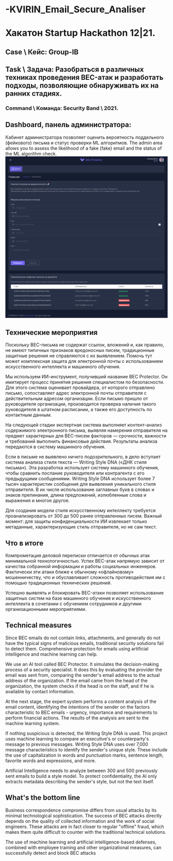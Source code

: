 # -KVIRIN_Email_Secure_Analiser
# Хакатон Startup Hackathon 12|21.

## Case \ Кейс: Group-IB
## Task \ Задача: Разобраться в различных техниках проведения BEC-атак и разработать подходы, позволяющие обнаруживать их на ранних стадиях.
### Command \ Команда: Security Band \ 2021.


## Dashboard, панель администратора:
Кабинет администратора позволяет оценить вероятность поддельного (фейкового) письма и статус проверки ML алгоритмов.
The admin area allows you to assess the likelihood of a fake (fake) email and the status of the ML algorithm check.
![alt text](https://github.com/progressionnetwork/-KVIRIN_Email_Secure_Analiser/blob/main/image_2021-12-11_09-37-35.png?raw=true)


## Технические мероприятия

Поскольку BEC-письма не содержат ссылок, вложений и, как правило, не имеют типичных признаков вредоносных писем, традиционные защитные решения не справляются с их выявлением. Помочь тут может комплексная защита для электронной почты с использованием искусственного интеллекта и машинного обучения.

Мы используем ИИ-инструмент, получивший название BEC Protector. Он имитирует процесс принятия решения специалистом по безопасности. Для этого система оценивает провайдера, от которого отправлено письмо, сопоставляет адрес электронной почты отправителя с действительным адресом организации. Если письмо пришло от руководителя организации, производится проверка наличия такого руководителя в штатном расписании, а также его доступность по контактным данным.

На следующей стадии экспертная система выполняет контент-анализ содержимого электронного письма, выявляя намерения отправителя на предмет характерных для BEC-писем факторов — срочности, важности и требований выполнить финансовые действия. Результаты анализа передаются в систему машинного обучения.

Если в письме не выявлено ничего подозрительного, в дело вступает система анализа стиля текста — Writing Style DNA («ДНК стиля письма»). Эта разработка  использует систему машинного обучения, чтобы сравнить послание руководителя или контрагента с его предыдущими сообщениями. Writing Style DNA использует более 7 тысяч характеристик сообщения для выявления уникального стиля отправителя. В их числе использование заглавных букв в словах и знаков препинания, длина предложений, излюбленные слова и выражения и многое другое.

Для создания модели стиля искусственному интеллекту требуется проанализировать от 300 до 500 ранее отправленных писем. Важный момент: для защиты конфиденциальности ИИ извлекает только метаданные, характеризующие стиль отправителя, но не сам текст.

## Что в итоге

Компрометация деловой переписки отличается от обычных атак минимальной технологичностью. Успех BEC-атак напрямую зависит от качества собранной информации и работы социальных инженеров. Фактически эти атаки ближе к обычному «офлайновому» мошенничеству, что и обуславливает сложность противодействия им с помощью традиционных технических решений.

Успешно выявлять и блокировать BEC-атаки позволяет использование защитных систем на базе машинного обучения и искусственного интеллекта в сочетании с обучением сотрудников и другими организационными мероприятиями.

## Technical measures

Since BEC emails do not contain links, attachments, and generally do not have the typical signs of malicious emails, traditional security solutions fail to detect them. Comprehensive protection for emails using artificial intelligence and machine learning can help.

We use an AI tool called BEC Protector. It simulates the decision-making process of a security specialist. It does this by evaluating the provider the email was sent from, comparing the sender's email address to the actual address of the organization. If the email came from the head of the organization, the system checks if the head is on the staff, and if he is available by contact information.

At the next stage, the expert system performs a content analysis of the email content, identifying the intentions of the sender on the factors characteristic to BEC emails - urgency, importance and requirements to perform financial actions. The results of the analysis are sent to the machine learning system.

If nothing suspicious is detected, the Writing Style DNA is used. This project uses machine learning to compare an executive's or counterparty's message to previous messages. Writing Style DNA uses over 7,000 message characteristics to identify the sender's unique style. These include the use of capitalization in words and punctuation marks, sentence length, favorite words and expressions, and more.

Artificial Intelligence needs to analyze between 300 and 500 previously sent emails to build a style model. To protect confidentiality, the AI only extracts metadata describing the sender's style, but not the text itself.

## What's the bottom line

Business correspondence compromise differs from usual attacks by its minimal technological sophistication. The success of BEC attacks directly depends on the quality of collected information and the work of social engineers. These attacks are in fact closer to regular "offline" fraud, which makes them quite difficult to counter with the traditional technical solutions.

The use of machine learning and artificial intelligence-based defenses, combined with employee training and other organizational measures, can successfully detect and block BEC attacks
